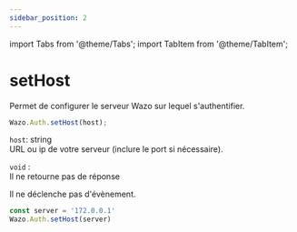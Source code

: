 ```yaml
---
sidebar_position: 2
---
```


import Tabs from '@theme/Tabs';
import TabItem from '@theme/TabItem';

# setHost

Permet de configurer le serveur Wazo sur lequel s'authentifier.

```js
Wazo.Auth.setHost(host);
```

<Tabs>

  <TabItem value="Paramètres" label="Paramètres" default>

  `host`: string  
  URL ou ip de votre serveur (inclure le port si nécessaire).
  </TabItem>

  <TabItem value="Réponse" label="Réponse">

  `void` :  
  Il ne retourne pas de réponse
  </TabItem>

  <TabItem value="Evènement" label="Evènement">
  
  Il ne déclenche pas d'évènement.
  </TabItem>

  <TabItem value="Exemple" label="Exemple">

  ```js
  const server = '172.0.0.1'
  Wazo.Auth.setHost(server)
  ```

  </TabItem>

</Tabs>
